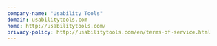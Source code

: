 ```yaml
---
company-name: "Usability Tools"
domain: usabilitytools.com
home: http://usabilitytools.com/
privacy-policy: http://usabilitytools.com/en/terms-of-service.html
---
```




